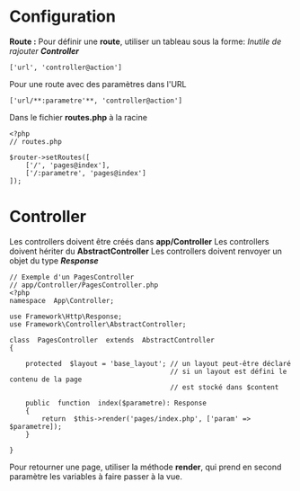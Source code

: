 
# Configuration

**Route :**
	Pour définir une **route**, utiliser un tableau sous la forme:
	*Inutile de rajouter **Controller***
    
    ['url', 'controller@action']
   
   Pour une route avec des paramètres dans l'URL
   
    ['url/**:parametre'**, 'controller@action']
    
   
  Dans le fichier **routes.php** à la racine
  
    <?php
    // routes.php
    
    $router->setRoutes([
        ['/', 'pages@index'],
        ['/:parametre', 'pages@index']
    ]);

# Controller

Les controllers doivent être créés dans **app/Controller**
Les controllers doivent hériter du **AbstractController**
Les controllers doivent renvoyer un objet du type ***Response***

    // Exemple d'un PagesController
    // app/Controller/PagesController.php
    <?php
    namespace  App\Controller;
   
    use Framework\Http\Response;
    use Framework\Controller\AbstractController;
    
    class  PagesController  extends  AbstractController
    {
    
		protected  $layout = 'base_layout'; // un layout peut-être déclaré
											// si un layout est défini le contenu de la page 
											// est stocké dans $content
    
	    public  function  index($parametre): Response
	    {
		    return  $this->render('pages/index.php', ['param' => $parametre]);
	    }
    
    }

Pour retourner une page, utiliser la méthode **render**, qui prend en second paramètre les variables à faire passer à la vue.

